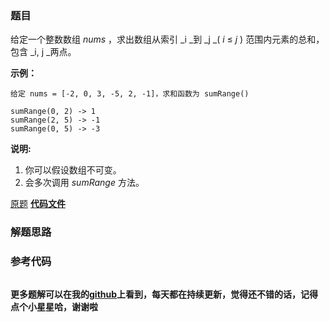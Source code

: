 ### 题目
给定一个整数数组   _nums_ ，求出数组从索引  _i  _到  _j   _( _i_  ≤  _j_ ) 范围内元素的总和，包含  _i,   j
_两点。

**示例：**

    
    
    给定 nums = [-2, 0, 3, -5, 2, -1]，求和函数为 sumRange()
    
    sumRange(0, 2) -> 1
    sumRange(2, 5) -> -1
    sumRange(0, 5) -> -3

**说明:**

  1. 你可以假设数组不可变。
  2. 会多次调用  _sumRange_  方法。

[原题](https://leetcode-cn.com/problems/range-sum-query-immutable/)    **[代码文件]()**


### 解题思路




### 参考代码

```go


```




**更多题解可以在我的[github](https://github.com/LZH139/leetcode_Go)上看到，每天都在持续更新，觉得还不错的话，记得点个小星星哈，谢谢啦**
